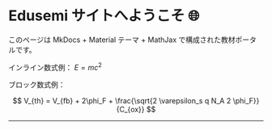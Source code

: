 # Edusemi サイトへようこそ 🌐

このページは MkDocs + Material テーマ + MathJax で構成された教材ポータルです。

インライン数式例： $E = mc^2$

ブロック数式例：

$$
V_{th} = V_{fb} + 2\phi_F + \frac{\sqrt{2 \varepsilon_s q N_A 2 \phi_F}}{C_{ox}}
$$

---
